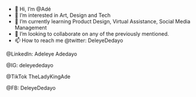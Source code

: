- 👋 Hi, I’m @Adé
- 👀 I’m interested in Art, Design and Tech
- 🌱 I’m currently learning Product Design, Virtual Assistance, Social Media Management 
- 💞️ I’m looking to collaborate on any of the previously mentioned.
- 📫 How to reach me  @twitter: DeleyeDedayo 

@LinkedIn: Adeleye Adedayo 

@IG: deleyededayo 

@TikTok TheLadyKingAde 

@FB: DeleyeDedayo 

<!---
DeleyeDedayo/DeleyeDedayo is a ✨ special ✨ repository because its `README.md` (this file) appears on your GitHub profile.
You can click the Preview link to take a look at your changes.
--->

